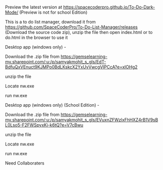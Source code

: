Preview the latest version at https://spacecoderpro.github.io/To-Do-Dark-Mode/ (Preview is not for school Edition)

This is a to do list manager, download it from https://github.com/SpaceCoderPro/To-Do-List-Manager/releases (Download the source code zip), unzip the file then open index.html or to do.html in the browser to use it

Desktop app (windows only) -


Download the .zip file from https://gemselearning-my.sharepoint.com/:u:/p/samyakmohit_s_gls/EdT-BdfuQxVEnuct9KJMPo0BdLKskcX2YxUvVwcgVIPCcA?e=xIOHg2

unzip the file

Locate nw.exe

run nw.exe

Desktop app (windows only) (School Edition) -


Download the .zip file from https://gemselearning-my.sharepoint.com/:u:/p/samyakmohit_s_gls/EVuxnZFWzlxFhHXZ4rB1V9sBL0Lso5-F2FWSpyxKj-k6tQ?e=V7cBwu

unzip the file

Locate nw.exe

run nw.exe

Need Collaboraters

